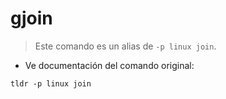 # gjoin

> Este comando es un alias de `-p linux join`.

- Ve documentación del comando original:

`tldr -p linux join`
